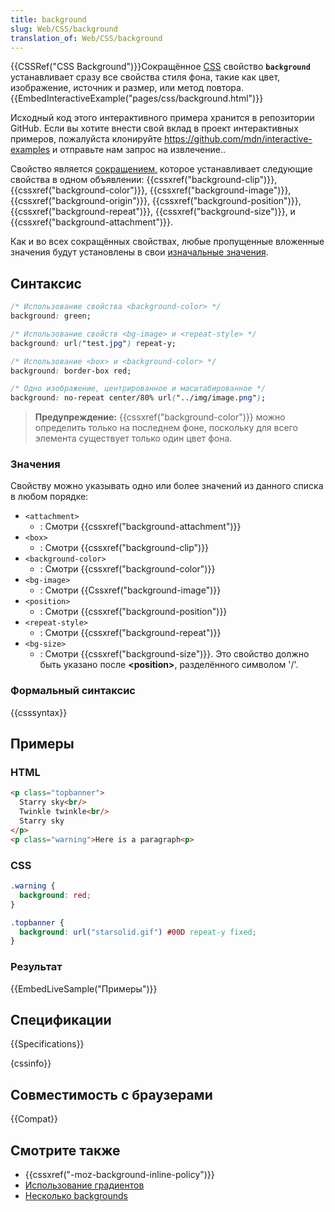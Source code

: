 ```yaml
---
title: background
slug: Web/CSS/background
translation_of: Web/CSS/background
---
```

{{CSSRef("CSS Background")}}Сокращённое [CSS](/ru/docs/Web/CSS) свойство **`background`** устанавливает сразу все свойства стиля фона, такие как цвет, изображение, источник и размер, или метод повтора.{{EmbedInteractiveExample("pages/css/background.html")}}

Исходный код этого интерактивного примера хранится в репозитории GitHub. Если вы хотите внести свой вклад в проект интерактивных примеров, пожалуйста клонируйте <https://github.com/mdn/interactive-examples> и отправьте нам запрос на извлечение..

Свойство является [сокращением,](/ru/docs/Web/CSS/Shorthand_properties) которое устанавливает следующие свойства в одном объявлении: {{cssxref("background-clip")}}, {{cssxref("background-color")}}, {{cssxref("background-image")}}, {{cssxref("background-origin")}}, {{cssxref("background-position")}}, {{cssxref("background-repeat")}}, {{cssxref("background-size")}}, и {{cssxref("background-attachment")}}.

Как и во всех сокращённых свойствах, любые пропущенные вложенные значения будут установлены в свои [изначальные значения](/ru/docs/Web/CSS/initial_value).

## Синтаксис

```css
/* Использование свойства <background-color> */
background: green;

/* Использование свойств <bg-image> и <repeat-style> */
background: url("test.jpg") repeat-y;

/* Использование <box> и <background-color> */
background: border-box red;

/* Одно изображение, центрированное и масштабированное */
background: no-repeat center/80% url("../img/image.png");
```

> **Предупреждение:** {{cssxref("background-color")}} можно определить только на последнем фоне, поскольку для всего элемента существует только один цвет фона.

### Значения

Свойству можно указывать одно или более значений из данного списка в любом порядке:

- `<attachment>`
  - : Смотри {{cssxref("background-attachment")}}
- `<box>`
  - : Смотри {{cssxref("background-clip")}}
- `<background-color>`
  - : Смотри {{cssxref("background-color")}}
- `<bg-image>`
  - : Смотри {{Cssxref("background-image")}}
- `<position>`
  - : Смотри {{cssxref("background-position")}}
- `<repeat-style>`
  - : Смотри {{cssxref("background-repeat")}}
- `<bg-size>`
  - : Смотри {{cssxref("background-size")}}. Это свойство должно быть указано после **\<position>**, разделённого символом '/'.

### Формальный синтаксис

{{csssyntax}}

## Примеры

### HTML

```html
<p class="topbanner">
  Starry sky<br/>
  Twinkle twinkle<br/>
  Starry sky
</p>
<p class="warning">Here is a paragraph<p>
```

### CSS

```css
.warning {
  background: red;
}

.topbanner {
  background: url("starsolid.gif") #00D repeat-y fixed;
}
```

### Результат

{{EmbedLiveSample("Примеры")}}

## Спецификации

{{Specifications}}

{cssinfo}}

## Совместимость с браузерами

{{Compat}}

## Смотрите также

- {{cssxref("-moz-background-inline-policy")}}
- [Использование градиентов](/ru/docs/CSS/Using_CSS_gradients)
- [Несколько backgrounds](/ru/docs/CSS/Multiple_backgrounds)
